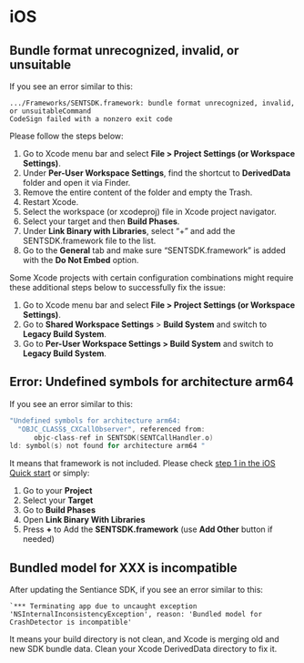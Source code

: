 # iOS

## Bundle format unrecognized, invalid, or unsuitable

If you see an error similar to this:

```
.../Frameworks/SENTSDK.framework: bundle format unrecognized, invalid, or unsuitableCommand 
CodeSign failed with a nonzero exit code
```

Please follow the steps below:

1. Go to Xcode menu bar and select **File > Project Settings (or Workspace Settings)**.
2. Under **Per-User Workspace Settings**, find the shortcut to **DerivedData** folder and open it via Finder.
3. Remove the entire content of the folder and empty the Trash.
4. Restart Xcode.
5. Select the workspace (or xcodeproj) file in Xcode project navigator.
6. Select your target and then **Build Phases**.
7. Under **Link Binary with Libraries**, select “+” and add the SENTSDK.framework file to the list.
8. Go to the **General** tab and make sure “SENTSDK.framework” is added with the **Do Not Embed** option.

Some Xcode projects with certain configuration combinations might require these additional steps below to successfully fix the issue:

1. Go to Xcode menu bar and select **File > Project Settings (or Workspace Settings)**.
2. Go to **Shared Workspace Settings** > **Build System** and switch to **Legacy Build System**.
3. Go to **Per-User Workspace Settings > Build System** and switch to **Legacy Build System**.

## Error: Undefined symbols for architecture arm64

If you see an error similar to this:

```objectivec
"Undefined symbols for architecture arm64:
  "OBJC_CLASS$_CXCallObserver", referenced from:
      objc-class-ref in SENTSDK(SENTCallHandler.o)
ld: symbol(s) not found for architecture arm64 "
```

It means that framework is not included. Please check [step 1 in the iOS Quick start](broken-reference) or simply:

1. Go to your **Project**
2. Select your **Target**
3. Go to **Build Phases**
4. Open **Link Binary With Libraries**
5. Press **+** to Add the **SENTSDK.framework** (use **Add Other** button if needed)

## Bundled model for XXX is incompatible

After updating the Sentiance SDK, if you see an error similar to this:

```
`*** Terminating app due to uncaught exception 'NSInternalInconsistencyException', reason: 'Bundled model for CrashDetector is incompatible'
```

It means your build directory is not clean, and Xcode is merging old and new SDK bundle data. Clean your Xcode DerivedData directory to fix it.

